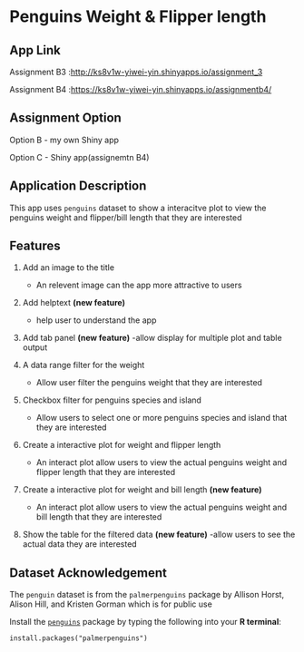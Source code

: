 # Penguins Weight & Flipper length

## App Link
Assignment B3 :http://ks8v1w-yiwei-yin.shinyapps.io/assignment_3

Assignment B4 :https://ks8v1w-yiwei-yin.shinyapps.io/assignmentb4/


## Assignment Option

Option B - my own Shiny app

Option C - Shiny app(assignemtn B4)


## Application Description

This app uses `penguins` dataset to show a interacitve plot to view the penguins weight and flipper/bill length that they are interested 


## Features

1. Add an image to the title 
    - An relevent image can the app more attractive to users 
    
2. Add helptext **(new feature)**
   - help user to understand the app 
   
3. Add tab panel **(new feature)**
   -allow display for multiple plot and table output

4. A data range filter for the weight 
    - Allow user filter the penguins weight that they are interested 

5. Checkbox filter for penguins species and island 
    - Allow users to select one or more penguins species and island that they are interested   

6. Create a  interactive plot for weight and flipper length
    -  An interact plot allow users to view the actual penguins weight and flipper length that they are interested 
    
7. Create a interactive plot for weight and bill length **(new feature)**
   - An interact plot allow users to view the actual penguins weight and bill length that they are interested 

8. Show the table for the filtered data **(new feature)**
   -allow users to see the actual data they are interested 




## Dataset Acknowledgement

The `penguin` dataset is from the `palmerpenguins` package by Allison Horst, Alison Hill, and Kristen Gorman which is for public use 

Install the [`penguins`](https://allisonhorst.github.io/palmerpenguins/) package by typing the following into your **R terminal**:

<!-- -->
    install.packages("palmerpenguins")
 


